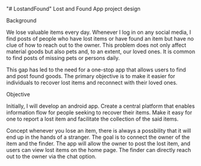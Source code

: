 "# LostandFound" 
  Lost and Found App project design 

Background 

We lose valuable items every day. Whenever I log in on any social media, I find posts of people who have lost items or have found an item but have no clue of how to reach out to the owner. This problem does not only affect material goods but also pets and, to an extent, our loved ones. It is common to find posts of missing pets or persons daily.
 
This gap has led to the need for a one-stop app that allows users to find and post found goods. The primary objective is to make it easier for individuals to recover lost items and reconnect with their loved ones. 

Objective

Initially, I will develop an android app. Create a central platform that enables information flow for people seeking to recover their items. Make it easy for one to report a lost item and facilitate the collection of the said items.

Concept 
whenever you lose an item, there is always a possbility that it will end up in the hands of a stranger. The goal is to connect the owner of the item and the finder. 
The app will allow the owner to post the lost item, and users can view lost items on the home page. The finder can directly reach out to the owner via the chat option. 
